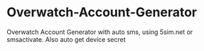 # Overwatch-Account-Generator
Overwatch Account Generator with  auto sms, using 5sim.net or smsactivate. Also auto get device secret
